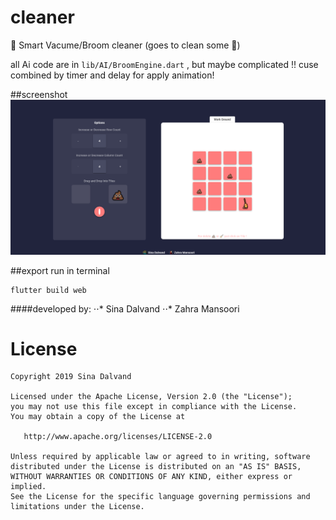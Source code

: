 # cleaner

🧹 Smart Vacume/Broom cleaner (goes to clean some 💩)

all Ai code are in `lib/AI/BroomEngine.dart` , but maybe complicated !! cuse combined by timer and delay for apply animation!

##screenshot
<img src="https://github.com/sinadalvand/Cleaner/blob/master/art/art.png" width="720"/>

##export
run in terminal
```
flutter build web
```

####developed by:
⋅⋅* Sina Dalvand
⋅⋅* Zahra Mansoori


# License
    Copyright 2019 Sina Dalvand

    Licensed under the Apache License, Version 2.0 (the "License");
    you may not use this file except in compliance with the License.
    You may obtain a copy of the License at

       http://www.apache.org/licenses/LICENSE-2.0

    Unless required by applicable law or agreed to in writing, software
    distributed under the License is distributed on an "AS IS" BASIS,
    WITHOUT WARRANTIES OR CONDITIONS OF ANY KIND, either express or implied.
    See the License for the specific language governing permissions and
    limitations under the License.